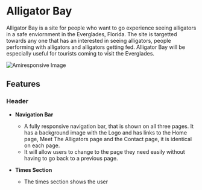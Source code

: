 # Alligator Bay

Alligator Bay is a site for people who want to go experience seeing alligators in a safe enviornment in the Everglades, Florida.
The site is targetted towards any one that has an interested in seeing alligators, people performing with alligators and alligators getting fed.
Alligator Bay will be especially useful for tourists coming to visit the Everglades.

![Amiresponsive Image](/readme-images/amiresponsive.jpg)

## Features

### Header

- __Navigation Bar__

  - A fully responsive navigation bar, that is shown on all three pages.  It has a background image with the Logo and has links to the Home page, Meet The Alligators page and the Contact page, it is identical on each page.
  - It will allow users to change to the page they need easily without having to go back to a previous page.

- __Times Section__

  - The times section shows the user
